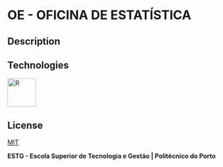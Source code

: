 # OE - OFICINA DE ESTATÍSTICA

## Description

## Technologies

[<img src="https://cdn.jsdelivr.net/gh/devicons/devicon/icons/r/r-original.svg" alt="R" width="64" height="64" />](https://www.r-project.org/)

## License

[MIT](https://github.com/WallQ/OE/blob/master/LICENSE)

**ESTG - Escola Superior de Tecnologia e Gestão | Politécnico do Porto**
